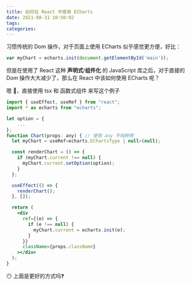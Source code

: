 ```yaml
---
title: 如何在 React 中使用 ECharts
date: 2021-08-31 10:50:02
tags:
categories:
---
```


习惯传统的 Dom 操作，对于页面上使用 ECharts 似乎感觉更方便，好比：

```js
var myChart = echarts.init(document.getElementById('main'));
```

但是在使用了 React 这种 **声明式**/**组件化** 的 JavaScript 库之后，对于直接的 Dom 操作大大减少了，那么在 React 中该如何使用 ECharts 呢？

<!--more-->

嗯 🙂，直接使用 tsx 和 函数式组件 来写这个例子

```jsx
import { useEffect, useRef } from "react";
import * as echarts from "echarts";

let option = {
    ...
};
function Chart(props: any) { // 使用 any 不纯粹啊
  let myChart = useRef<echarts.EChartsType | null>(null);

  const renderChart = () => {
    if (myChart.current !== null) {
      myChart.current.setOption(option);
    }
  };

  useEffect(() => {
    renderChart();
  }, []);

  return (
    <div
      ref={(e) => {
        if (e !== null) {
          myChart.current = echarts.init(e);
        }
      }}
      className={props.className}
    ></div>
  );
}
```

😶 上面是更好的方式吗❓